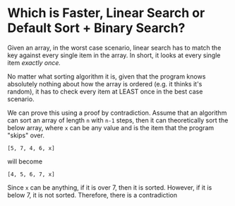 # Which is Faster, Linear Search or Default Sort + Binary Search?

Given an array, in the worst case scenario, linear search has to match the key against every single item in the array. In short, it looks at every single item *exactly once.*

No matter what sorting algorithm it is, given that the program knows absolutely nothing about how the array is ordered (e.g. it thinks it's random), it has to check every item at LEAST once in the best case scenario. 

We can prove this using a proof by contradiction. Assume that an algorithm can sort an array of length `n` with `n-1` steps, then it can theoretically sort the below array, where `x` can be any value and is the item that the program "skips" over.

```
[5, 7, 4, 6, x]
```

will become

```
[4, 5, 6, 7, x]
```

Since `x` can be anything, if it is over 7, then it is sorted. However, if it is below 7, it is not sorted. Therefore, there is a contradiction